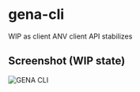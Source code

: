 # gena-cli

WIP as client ANV client API stabilizes

## Screenshot (WIP state)
![GENA CLI](https://i.imgur.com/tin5fba.png)

